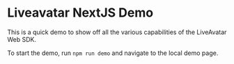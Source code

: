 # Liveavatar NextJS Demo

This is a quick demo to show off all the various capabilities of the LiveAvatar Web SDK.

To start the demo, run `npm run demo` and navigate to the local demo page.
